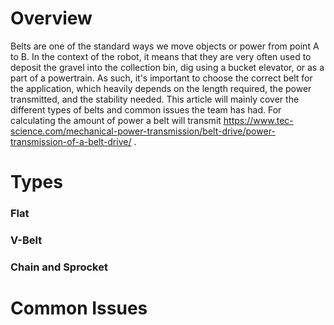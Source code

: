 <!-- TITLE: Belts -->
<!-- SUBTITLE: A quick summary of Belts -->

# Overview
Belts are one of the standard ways we move objects or power from point A to B. In the context of the robot, it means that they are very often used to deposit the gravel into the collection bin, dig using a bucket elevator, or as a part of a powertrain. As such, it's important to choose the correct belt for the application, which heavily depends on the length required, the power transmitted, and the stability needed.
This article will mainly cover the different types of belts and common issues the team has had. For calculating the amount of power a belt will transmit https://www.tec-science.com/mechanical-power-transmission/belt-drive/power-transmission-of-a-belt-drive/ .

# Types
### Flat
### V-Belt
### Chain and Sprocket
### 

# Common Issues
